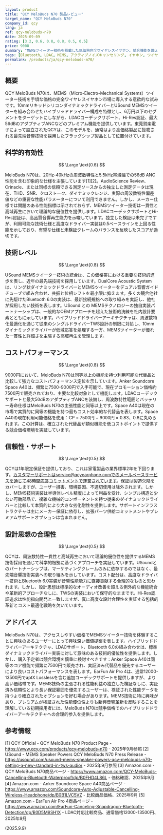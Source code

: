 ```yaml
---
layout: product
title: "QCY MeloBuds N70 製品レビュー"
target_name: "QCY MeloBuds N70"
company_id: qcy
lang: ja
ref: qcy-melobuds-n70
date: 2025-09-09
rating: [3.2, 0.6, 0.8, 0.8, 0.5, 0.5]
price: 9000
summary: "MEMSツイーター技術を搭載した低価格完全ワイヤレスイヤホン、競合機能を備えるが性能クレームは未検証"
tags: [Bluetooth, LDAC, MEMS, アクティブノイズキャンセリング, イヤホン, ワイヤレス]
permalink: /products/ja/qcy-melobuds-n70/
---
```

## 概要

QCY MeloBuds N70は、MEMS（Micro-Electro-Mechanical Systems）ツイーター技術を手頃な価格の完全ワイヤレスイヤホン市場に導入する意欲的な試みです。10mmリキッドシリコンダイナミックドライバーとUSound MEMSツイーターを組み合わせたハイブリッドドライバー構成を特徴とし、6万円以下のセグメントをターゲットにしながら、LDACコーデックサポート、Hi-Res認証、最大56dBのアダプティブANCなどのプレミアム機能を提供しています。東莞賀楽電子によって設立されたQCYは、このモデルを、通常はより高価格製品に搭載される最先端音響技術を採用したフラッグシップ製品として位置付けています。

## 科学的有効性

$$ \Large \text{0.6} $$

MeloBuds N70は、20Hz-40kHzの周波数特性と5.5kHz帯域幅での56dB ANC性能を含む印象的な仕様を主張しています[1][2]。AudioScience Review、Crinacle、または同様の信頼できる測定ソースからの独立した測定データは現在、THD、SNR、クロストーク、ダイナミックレンジ、実際の周波数特性偏差値などの重要な性能パラメーターについて利用できません。しかし、メーカー仕様では問題のある性能指標は示されておらず、MEMSツイーター技術は一貫性と高域再生において理論的な優位性を提供します。LDACコーデックサポートとHi-Res認証は、高品質音響再生能力を示唆しています。独立した検証は未完了ですが、利用可能な技術仕様と高度なドライバー実装は0.5ベースラインを上回る性能を示しており、有望な仕様と未検証クレームのバランスを反映したスコアが適切です。

## 技術レベル

$$ \Large \text{0.8} $$

USound MEMSツイーター技術の統合は、この価格帯における重要な技術的進歩を表し、近年の最先端技術を採用しています。DualCore Acoustic Systemは、リング状ダイナミックドライバーとMEMSツイーターをデュアル音響ガイドチューブで組み合わせ、共振と位相シフトを最小限に抑えます。多くの競合他社に先駆けたBluetooth 6.0の実装は、最新接続規格への取り組みを実証し、他社が採用したい技術を表します。USound との MEMSテクノロジーの独自実装パートナーシップは、一般的なOEMアプローチを超えた技術的洗練を社内設計要素とともに示しています。ハイブリッドドライバーアーキテクチャは、周波数特化最適化を通じて従来のシングルドライバーTWS設計の制限に対処し、10mmダイナミックドライバーが低域応答を処理する一方、MEMSツイーターが優れた一貫性と詳細さを主張する高域再生を管理します。

## コストパフォーマンス

$$ \Large \text{0.8} $$

9000円において、MeloBuds N70は同等以上の機能を持つ利用可能な代替品と比較して強力なコストパフォーマンス定位を示しています。Anker Soundcore Space A40は、頻繁に7500-9000円で入手可能で、現在プロモーション価格約7500円で販売されており、主要な比較対象として機能します。LDACコーデックサポートと最大50dBのアダプティブANCを装備し、周波数特性範囲とバッテリー寿命仕様はMeloBuds N70の主張性能と同等以上です。Space A40は現在の市場で実質的に同等の機能を持つ最もコスト効率的な代替品を表します。Space A40の現在利用可能価格を使用：CP = 7500円 ÷ 9000円 = 0.83、0.8に丸められます。この計算は、確立された代替品が類似機能を低コストポイントで提供する競合価格環境を実証しています。

## 信頼性・サポート

$$ \Large \text{0.5} $$

QCYは1年限定保証を提供しており、これは家電製品の業界標準2年を下回ります。カスタマーサポートはservice@qcyearphone.comでのメールベースサービスを通じて48時間応答コミットメントで運営されています。保証は製造欠陥をカバーしますが、ユーザー損害、環境要因、不適切使用は除外されます。しかし、MEMS技術実装は半導体レベル精度によって利益を受け、シンプル構造と少ない可動部品で、複雑な機械的コンポーネントを持つ従来のダイナミックドライバーと比較して本質的により大きな劣化耐性を提供します。サポートインフラストラクチャは主にメーカー保証に依存し、拡張パーツ供給コミットメントやプレミアムサポートオプションは含まれません。

## 設計思想の合理性

$$ \Large \text{0.5} $$

QCYは、周波数特性一貫性と高域再生において理論的優位性を提供するMEMS技術採用を通じて科学的根拠に基づくアプローチを実証しています。USoundとのパートナーシップは、マーケティングクレームのみに依存するのではなく、最先端音響技術実装への取り組みを示しています。コスト配分は、高度なドライバー技術とBluetooth 6.0実装が音響性能能力に直接貢献する合理的なものと思われます。しかし、設計思想は標準的なオーディオ改善を超える例外的な機能統合や革新的アプローチなしに、TWSの実装において保守的なままです。Hi-Res認証追求は性能指向開発と一致しますが、真に高度な設計合理性を実証する包括的革新とコスト最適化戦略を欠いています。

## アドバイス

MeloBuds N70は、アクセスしやすい価格でMEMSツイーター技術を体験することに興味のあるユーザーにとって興味深い価値提案を表します。ハイブリッドドライバーアーキテクチャ、LDACサポート、Bluetooth 6.0の組み合わせは、標準ダイナミックドライバー実装に対して意味のある技術的優位性を提供します。しかし、購入予定者は競合環境を慎重に検討すべきです：Anker Space A40は同等のコア機能で頻繁に7500円で販売され、実証済み代替品を優先するユーザーにより良いコストパフォーマンスを表します。EarFun Air Pro 4は、通常12000-13500円でaptX Losslessを含む追加コーデックサポートを提供しますが、より高い価格帯です。MEMS技術の主張される性能利益の独立した検証なしに、実証済み信頼性とより長い保証範囲を優先するユーザーは、検証された性能データを持つより確立されたオプションを好む場合があります。MEMS技術に特に興味があり、プレミアムが検証された性能優位性よりも新興音響革新を反映することを理解している初期採用者には、MeloBuds N70は競争価格でのハイブリッドドライバーアーキテクチャへの合理的参入を提供します。

## 参考情報

[1] QCY Official - QCY MeloBuds N70 Product Page - https://www.qcy.com/products/qcy-melobuds-n70 - 2025年9月参照
[2] USound - MEMS Speaker Powers QCY MeloBuds N70 Press Release - https://usound.com/usound-mems-speaker-powers-qcy-melobuds-n70-setting-a-new-standard-in-tws-audio/ - 2025年9月参照
[3] Amazon.com - QCY MeloBuds N70商品ページ - https://www.amazon.com/QCY-MeloBuds-Cancelling-Bluetooth-Waterproof/dp/B0FHD4L86L - 価格確認、2025年9月
[4] Amazon.com - Anker Soundcore Space A40商品ページ - https://www.amazon.com/Soundcore-Auto-Adjustable-Cancelling-Wireless-Headphone/dp/B0B1LVC5VZ - 比較商品価格、2025年9月
[5] Amazon.com - EarFun Air Pro 4商品ページ - https://www.amazon.com/EarFun-Canceling-Snapdragon-Bluetooth-Detection/dp/B0D5M9SH1X - LDAC対応比較商品、通常価格12000-13500円、2025年9月

(2025.9.9)